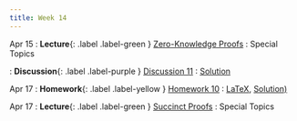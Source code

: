 ```yaml
---
title: Week 14
---
```


Apr 15
: **Lecture**{: .label .label-green } [Zero-Knowledge Proofs](/assets/lecture_slides/lec21.pdf)
    : Special Topics

: **Discussion**{: .label .label-purple } [Discussion 11](/assets/discussion/disc11.pdf)
    : [Solution](/assets/discussion/disc11-sol.pdf)

Apr 17
: **Homework**{: .label .label-yellow } [Homework 10](/assets/homework/hw10.pdf)
    : [LaTeX](/assets/homework/hw10.tex), [Solution)](/assets/homework/hw10-sol.pdf)

Apr 17
: **Lecture**{: .label .label-green } [Succinct Proofs](/assets/lecture_slides/lec22.pdf)
    : Special Topics

